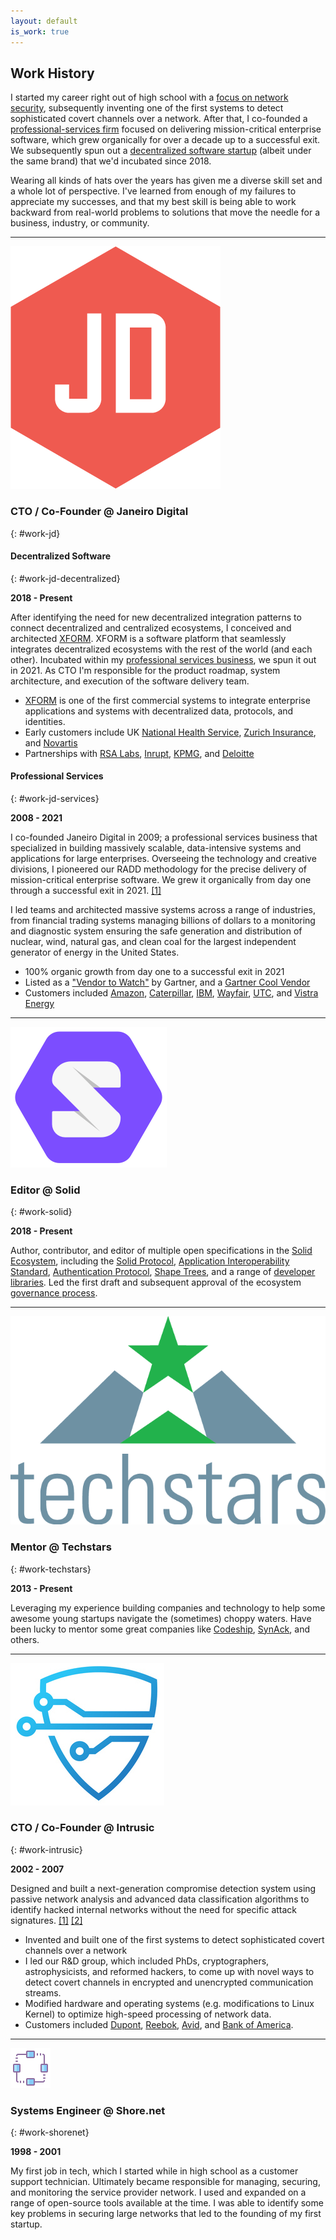 ```yaml
---
layout: default
is_work: true
---
```


## Work History

I started my career right out of high school with a [focus on network security](#work-intrusic), 
subsequently inventing one of the first systems to detect sophisticated covert channels over a network. 
After that, I co-founded a [professional-services firm](#work-jd) focused on
delivering mission-critical enterprise software, which grew
organically for over a decade up to a successful exit. We subsequently spun out 
a [decentralized software startup](#work-jd-decentralized) (albeit under
the same brand) that we'd incubated since 2018.

Wearing all kinds of hats over the years has given me a diverse skill set 
and a whole lot of perspective. I've learned from
enough of my failures to appreciate my successes, and that my best skill
is being able to work backward from real-world problems to
solutions that move the needle for a business, industry, or community.
   
----

![logo](assets/images/jd.png)

### CTO / Co-Founder @ Janeiro Digital
{: #work-jd}



#### Decentralized Software
{: #work-jd-decentralized}

**2018 - Present**

After identifying the need for new decentralized integration patterns to
connect decentralized and centralized ecosystems, I conceived and architected
[XFORM](https://www.janeirodigital.com/xform/). XFORM is a software platform 
that seamlessly integrates decentralized 
ecosystems with the rest of the world (and each other). Incubated within my 
[professional services business](#work-jd-services), we spun it out in 2021.
As CTO I'm responsible for the product roadmap, system architecture, and 
execution of the software delivery team.

- [XFORM](https://www.janeirodigital.com/xform/) is one of the 
  first commercial systems to integrate enterprise applications and systems with 
  decentralized data, protocols, and identities.
- Early customers include UK [National Health Service](https://nhs.uk),
  [Zurich Insurance](https://www.zurich.com/), and [Novartis](https://novartis.com) 
- Partnerships with [RSA Labs](https://www.janeirodigital.com/blog/new-partnership-brings-enterprise-security-to-the-decentralized-web/), 
  [Inrupt](https://inrupt.com), [KPMG](https://home.kpmg/), and [Deloitte](https://www.deloitte.com/)

#### Professional Services
{: #work-jd-services}

**2008 - 2021**

I co-founded Janeiro Digital in 2009; a professional services business that
specialized in building massively scalable, data-intensive systems and
applications for large enterprises. Overseeing the technology and creative divisions, 
I pioneered our RADD methodology for the precise delivery of mission-critical 
enterprise software. We grew it organically from day one through a successful exit in 2021.
[[1]](https://www.inc.com/peter-cohan/i-was-blown-away-by-how-these-brothers-built-a-25.html)

I led teams and architected massive systems across a range of industries,
from financial trading systems managing billions of dollars to a monitoring
and diagnostic system ensuring the safe generation and distribution of nuclear,
wind, natural gas, and clean coal for the largest independent generator of
energy in the United States.

* 100% organic growth from day one to a successful exit in 2021
* Listed as a ["Vendor to Watch"](https://www.businesswire.com/news/home/20170315005824/en/Janeiro-Digital-Named-a-Vendor-to-Watch-by-Gartner)
  by Gartner, and a [Gartner Cool Vendor](https://www.businesswire.com/news/home/20170518005703/en/Janeiro-Digital-Named-a-Business-and-IT-Services-Cool-Vendor-by-Gartner)
* Customers included [Amazon](https://amazon.com), [Caterpillar](https://www.caterpillar.com/), 
  [IBM](https://ibm.com), [Wayfair](https://wayfair.com), [UTC](https://www.rtx.com/), 
  and [Vistra Energy](https://vistracorp.com/)

----

![logo](assets/images/solid.png)

### Editor @ Solid
{: #work-solid}

**2018 - Present**

Author, contributor, and editor of multiple open specifications in the [Solid Ecosystem](https://solidproject.org), 
including the [Solid Protocol](https://solidproject.org/TR/protocol), 
[Application Interoperability Standard](https://solid.github.io/data-interoperability-panel/specification/),
[Authentication Protocol](https://solid.github.io/solid-oidc/), [Shape Trees](https://shapetrees.org/TR/specification/),
and a range of [developer libraries](decentralized). Led the first draft and subsequent 
approval of the ecosystem [governance process](https://github.com/solid/process).

----

![logo](assets/images/ts.png)

### Mentor @ Techstars
{: #work-techstars}

**2013 - Present**

Leveraging my experience building companies and technology to help some  
awesome young startups navigate the (sometimes) choppy waters. Have been lucky to
mentor some great companies like [Codeship](https://www.cloudbees.com/products/codeship), 
[SynAck](https://www.synack.com/), and others.

----

![logo](assets/images/intrusic.jpg)

### CTO / Co-Founder @ Intrusic
{: #work-intrusic}

**2002 - 2007**

Designed and built a next-generation compromise detection system using passive 
network analysis and advanced data classification algorithms to identify 
hacked internal networks without the need for specific attack signatures. [[1]](https://www.baltimoresun.com/news/bs-xpm-2004-03-04-0403040090-story.html)
[[2]](https://www.eweek.com/security/security-start-up-seeks-to-spot-solve-compromises/)

- Invented and built one of the first systems to detect sophisticated covert
channels over a network
- I led our R&D group, which included PhDs, cryptographers, astrophysicists, and
  reformed hackers, to come up with novel ways to detect covert channels
  in encrypted and unencrypted communication streams.
- Modified hardware and operating systems (e.g. modifications to Linux Kernel)
  to optimize high-speed processing of network data.
- Customers included [Dupont](https://www.dupont.com/), [Reebok](https://reebok.com), 
  [Avid](https://avid.com), and [Bank of America](https://bankofamerica.com).  

----

![logo](assets/images/shore.png)

### Systems Engineer @ Shore.net 
{: #work-shorenet}

**1998 - 2001**

My first job in tech, which I started while in high school as a customer support
technician. Ultimately became responsible for managing, securing, and monitoring 
the service provider network. I used and expanded on a range of
open-source tools available at the time. I was able to identify some key problems 
in securing large networks that led to the founding of my first startup.
